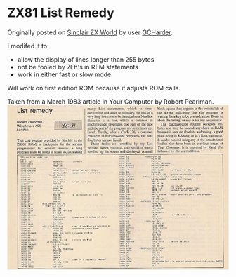 # ZX81 List Remedy
Originally posted on [Sinclair ZX World](https://www.sinclairzxworld.com/viewtopic.php?f=5&t=1276) by user [GCHarder](https://www.sinclairzxworld.com/memberlist.php?mode=viewprofile&u=1558).

I modifed it to:
- allow the display of lines longer than 255 bytes
- not be fooled by 7Eh's in REM statements
- work in either fast or slow mode

Will work on first edition ROM because it adjusts ROM calls.

Taken from a March 1983 article in Your Computer by Robert Pearlman.
![Copy of original article](https://github.com/stroebeljc/List-Remedy/blob/master/01-List%20Remedy.jpg)
